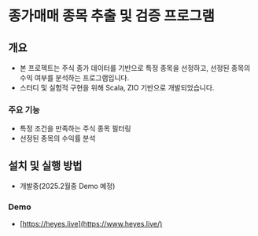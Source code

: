# 종가매매 종목 추출 및 검증 프로그램

## 개요
- 본 프로젝트는 주식 종가 데이터를 기반으로 특정 종목을 선정하고, 선정된 종목의 수익 여부를 분석하는 프로그램입니다. 
- 스터디 및 실험적 구현을 위해 Scala, ZIO 기반으로 개발되었습니다.

### 주요 기능
- 특정 조건을 만족하는 주식 종목 필터링
- 선정된 종목의 수익률 분석

## 설치 및 실행 방법
- 개발중(2025.2월중 Demo 예정)

### Demo
- [https://heyes.live](https://www.heyes.live/)